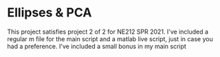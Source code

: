 # Ellipses & PCA
This project satisfies project 2 of 2 for NE212 SPR 2021.
I've included a regular m file for the main script and a matlab live script,
just in case you had a preference. I've included a small bonus in my main script
